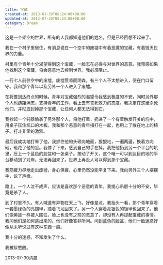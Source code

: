 ```yaml
---
title: 宝藏
created-at: 2013-07-30T08:24:00+08:00
updated-at: 2013-07-30T08:24:00+08:00
category: Dream
---
```


这是一个架空的世界，所有的人我都知道他们的姓名，但是已经回想不起来了。

我在一个村子里居住，有消息说在一个空中的废墟中有着恶魔的宝藏，有着毁灭世界的力量。

村里有个青年十分渴望得到这个宝藏，一脸志在必得与对世界的恶意。我预感如果他找到这个宝藏，将会恶意地去控制世界。我必须阻止。

一行七人前往空中的废墟。废墟荒凉而阴森，有三个人不太想进入，便在门口留守。我和那个青年以及另外一个人进入了废墟。

在将要到达终点的时候，青年对宝藏强烈的渴望令我感到极度的不安，同时另外那个人也踌躇满志，支持青年的工作，看上去有誓死效力的态度。我决定在这里杀死他们，并彻底封掉那个宝藏，让任何人都无法得到它。

我抄起一个钝器偷袭了另外那个人，将他打晕，扔进了一个有着触发开关的坑中，用桌子压住坑口的木板。我和那个恶意的青年扭打在一起，也用上了散在地上的椅子。打斗非常的激烈。

最后我成功地打晕了他，我抓住他的头砸向地面，狠狠地，一遍两遍，换着方向砸，砸花了他的脸。我停了下来，感到自己的手在抖。我把他扔到另一个平台的坑里，压上一个蓝色的脸盆和一张桌子。按动了开关，这个唯一可以到达目的地的平台移动到了对岸，无法再回来了。世界上再没人可以得到那个宝藏。

我筋疲力尽地走出废墟，身心俱疲，心里仍然没能平复下来。我向另外三个人摆摆手，说了声撤。

路上，一个人泣不成声，应该是喜欢那个恶意的青年。我提心吊胆十分的不安，毕竟是杀了人。

到了村里不久，有人喊道有异物在天上飞，好像是龙。我抬头一看，那个青年穿着一套墨绿色的亮铠甲，踏着飞龙回来了。另一个人穿着亮银色的铠甲也回来了。他们像英雄一样被人围住，脸上也没有之前的恶意了，却没有人再提起宝藏的事情。我问他们是如何逃出来的，他们好像答非所问。问到蓝色的脸盆，他们一脸迷惑好像从未听说过有这种东西一般。

我十分的迷惑，不知发生了什么。

我被尿憋醒。

2013-07-30清晨
